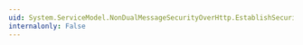 ```yaml
---
uid: System.ServiceModel.NonDualMessageSecurityOverHttp.EstablishSecurityContext
internalonly: False
---
```

